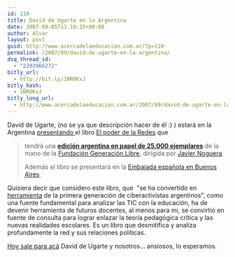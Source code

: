 ```yaml
---
id: 110
title: David de Ugarte en la Argentina
date: 2007-09-05T11:19:25+00:00
author: Alvar
layout: post
guid: http://www.acercadelaeducacion.com.ar/?p=110
permalink: /2007/09/david-de-ugarte-en-la-argentina/
dsq_thread_id:
  - "2203966272"
bitly_url:
  - http://bit.ly/1NR0KxJ
bitly_hash:
  - 1NR0KxJ
bitly_long_url:
  - http://www.acercadelaeducacion.com.ar/2007/09/david-de-ugarte-en-la-argentina/
---
```

David de Ugarte, (no se ya que descripción hacer de él :) ) estará en la Argentina <a href="http://www.deugarte.com/el-poder-de-las-redes-en-argentina">presentando </a>el libro <a href="http://www.deugarte.com/manual-ilustrado-para-ciberactivistas/">El poder de la Redes</a> que
<blockquote> tendrá una <strong><a href="http://losdosgallos.blogspot.com/2007/08/el-poder-de-las-redes-tiene-documento.html">edición argentina en papel de 25.000 ejemplares</a></strong> de la mano de la <a href="http://fundaciongeneracionlibre.org/">Fundación Generación Libre</a>, dirigida por <a href="http://nogueradetucuman.blogspot.com/">Javier Noguera</a>.

Además el libro se presentará en la <a href="http://www.mae.es/Embajadas/BuenosAires/es/home">Embajada española en Buenos Aires</a>.</blockquote>
Quisiera decir que considero este libro, que  "se ha convertido en <a href="http://www.sebalorenzo.com.ar/2007/07/31/sobre-peron-peronismo-ugarte-y-la-version-definitiva-de-el-poder-de-las-redes/">herramienta</a> de la primera generación de ciberactivistas argentinos", como una fuente fundamental para analizar las TIC con la educación, ha de devenir herramienta de futuros docentes, al menos para mi, se convirtió en fuente de consulta para lograr enlazar la teoría pedagógica crítica y las nuevas realidades escolares. Es un libro que desmitifica y analiza profundamente la red y sus relaciones políticas.

<a href="http://www.deugarte.com/haciendo-las-maletas">Hoy sale para acá</a> David de Ugarte y nosotros... ansiosos, lo esperamos.